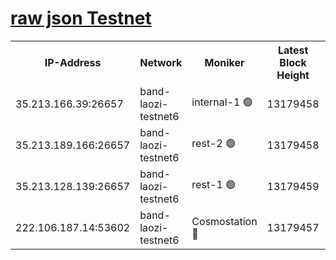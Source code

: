 
[raw json Testnet](https://rpc-check.bandt.stavr.tech/bandt/rpcbandt_result.json)
=

<table><tr><th>IP-Address</th><th>Network</th><th>Moniker</th><th>Latest Block Height</th><th>Earliest Block Height</th><th>Catching Up</th><th>Voting Power</th><th>Scan Time</th></tr><tr><td>35.213.166.39:26657</td><td>band-laozi-testnet6</td><td>internal-1 🟢</td><td>13179458</td><td>13079458</td><td>False</td><td>0</td><td>2023-11-23T06:40:42.061735735UTC</td></tr><tr><td>35.213.189.166:26657</td><td>band-laozi-testnet6</td><td>rest-2 🟢</td><td>13179458</td><td>13079458</td><td>False</td><td>0</td><td>2023-11-23T06:40:43.256541738UTC</td></tr><tr><td>35.213.128.139:26657</td><td>band-laozi-testnet6</td><td>rest-1 🟢</td><td>13179459</td><td>13079459</td><td>False</td><td>0</td><td>2023-11-23T06:40:46.520717717UTC</td></tr><tr><td>222.106.187.14:53602</td><td>band-laozi-testnet6</td><td>Cosmostation 🔴</td><td>13179457</td><td>13177501</td><td>False</td><td>2203223</td><td>2023-11-23T06:40:38.812028787UTC</td></tr></table>
